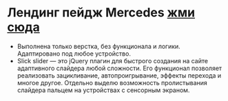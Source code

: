 # Лендинг пейдж Mercedes [жми сюда](https://miroshairk.github.io/landing-page-Mercedes/)

- Выполнена только верстка, без функционала и логики. Адаптировано под любое устройство.
- Slick slider — это jQuery плагин для быстрого создания на сайте адаптивного слайдера любой сложности. Его функционал позволяет реализовать зацикливание, автопроигрывание, эффекты перехода и многое другое. Отдельно выделю возможность пролистывания слайдера пальцем на устройствах с сенсорным экраном.
